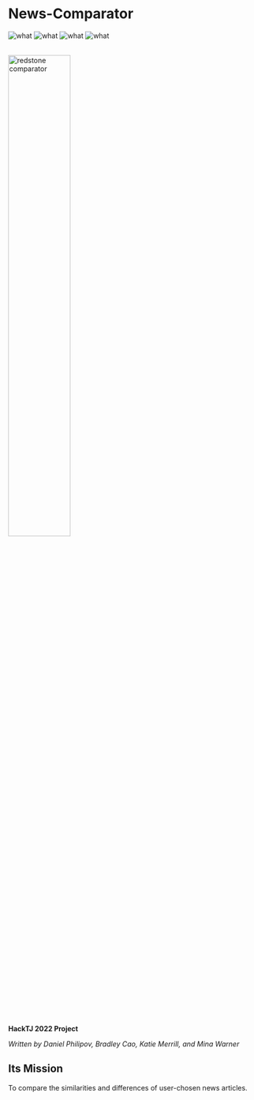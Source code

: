 # News-Comparator
<img src="https://img.shields.io/badge/Contributors-4-orange?logo=github" alt="what" >
<img src="https://img.shields.io/badge/Minecraft References-∞-green?logo=mojang studios" alt="what">
<img src="https://img.shields.io/badge/Frontend-Flask-d78fb9?logo=flask&logoColor=d78fb9" alt="what">
<img src="https://img.shields.io/badge/Backend-Python-blue?logo=python&logoColor=yellow" alt="what">

\
<img src="https://static.wikia.nocookie.net/minecraft_gamepedia/images/e/e2/Redstone_Comparator_%28S%29_JE4.png" width="50%" height="50%" alt="redstone comparator">

[//]: # ( About: News-Comparator is a tool to compare news articles. )
[//]: # ( Language: English )
[//]: # ( License: MIT )
[//]: # ( Repository: )
**HackTJ 2022 Project**

*Written by Daniel Philipov, Bradley Cao, Katie Merrill, and Mina Warner*

## Its Mission
To compare the similarities and differences of user-chosen news articles.